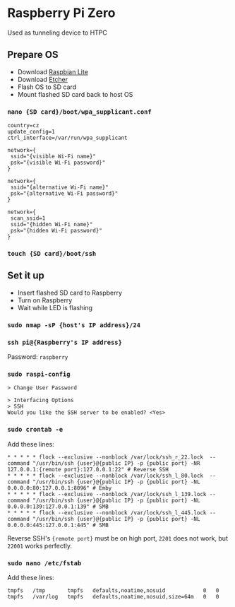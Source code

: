 # Raspberry Pi Zero

Used as tunneling device to HTPC



## Prepare OS

* Download [Raspbian Lite](https://www.raspberrypi.org/downloads/raspbian/)
* Download [Etcher](https://etcher.io/)
* Flash OS to SD card
* Mount flashed SD card back to host OS


### `nano {SD card}/boot/wpa_supplicant.conf`

```
country=cz
update_config=1
ctrl_interface=/var/run/wpa_supplicant

network={
 ssid="{visible Wi-Fi name}"
 psk="{visible Wi-Fi password}"
}

network={
 ssid="{alternative Wi-Fi name}"
 psk="{alternative Wi-Fi password}"
}

network={
 scan_ssid=1
 ssid="{hidden Wi-Fi name}"
 psk="{hidden Wi-Fi password}"
}
```


### `touch {SD card}/boot/ssh`



## Set it up

* Insert flashed SD card to Raspberry
* Turn on Raspberry
* Wait while LED is flashing


### `sudo nmap -sP {host's IP address}/24`


### `ssh pi@{Raspberry's IP address}`

Password: `raspberry`


### `sudo raspi-config`

```
> Change User Password
```

```
> Interfacing Options
> SSH
Would you like the SSH server to be enabled? <Yes>
```


### `sudo crontab -e`

Add these lines:

```
* * * * * flock --exclusive --nonblock /var/lock/ssh_r_22.lock  --command "/usr/bin/ssh {user}@{public IP} -p {public port} -NR 127.0.0.1:{remote port}:127.0.0.1:22" # Reverse SSH
* * * * * flock --exclusive --nonblock /var/lock/ssh_l_80.lock  --command "/usr/bin/ssh {user}@{public IP} -p {public port} -NL 0.0.0.0:80:127.0.0.1:8096" # Emby
* * * * * flock --exclusive --nonblock /var/lock/ssh_l_139.lock --command "/usr/bin/ssh {user}@{public IP} -p {public port} -NL 0.0.0.0:139:127.0.0.1:139" # SMB
* * * * * flock --exclusive --nonblock /var/lock/ssh_l_445.lock --command "/usr/bin/ssh {user}@{public IP} -p {public port} -NL 0.0.0.0:445:127.0.0.1:445" # SMB
```

Reverse SSH's `{remote port}` must be on high port, `2201` does not work, but `22001` works perfectly.


### `sudo nano /etc/fstab`

Add these lines:

```
tmpfs   /tmp       tmpfs   defaults,noatime,nosuid            0   0
tmpfs   /var/log   tmpfs   defaults,noatime,nosuid,size=64m   0   0
```
